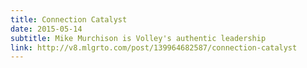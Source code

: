 ```yaml
---
title: Connection Catalyst
date: 2015-05-14
subtitle: Mike Murchison is Volley's authentic leadership
link: http://v8.mlgrto.com/post/139964682587/connection-catalyst
---
```



